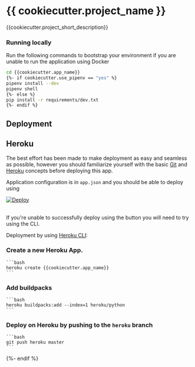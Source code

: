# {{ cookiecutter.project_name }}

{{cookiecutter.project_short_description}}

### Running locally

Run the following commands to bootstrap your environment if you are unable to run the application using Docker

```bash
cd {{cookiecutter.app_name}}
{%- if cookiecutter.use_pipenv == "yes" %}
pipenv install --dev
pipenv shell
{%- else %}
pip install -r requirements/dev.txt
{%- endif %}

```

## Deployment


## Heroku

The best effort has been made to make deployment as easy and seamless as possible, however you should 
 familiarize yourself with the basic [Git](https://git-scm.com/) and [Heroku](https://heroku.com/) concepts before
  deploying this app. 

Application configuration is in `app.json` and you should be able to deploy using

<a href="https://heroku.com/deploy" style="display: block"><img src="https://www.herokucdn.com/deploy/button.svg" title="Deploy" alt="Deploy"></a>
    <br>

If you're unable to successfully deploy using the button you will need to try using the CLI.

Deployment by using [Heroku CLI](https://devcenter.heroku.com/articles/heroku-cli):

### Create a new Heroku App.

    ```bash
    heroku create {{cookiecutter.app_name}}
    ```

### Add buildpacks

    ```bash
    heroku buildpacks:add --index=1 heroku/python
    ```

### Deploy on Heroku by pushing to the `heroku` branch

    ```bash
    git push heroku master
    ```

{%- endif %}

